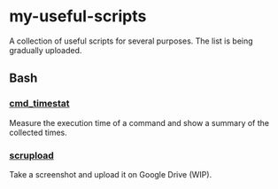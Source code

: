 # my-useful-scripts
A collection of useful scripts for several purposes. The list is being gradually uploaded.

## Bash
### [cmd_timestat](https://github.com/Alnu73/my-useful-scripts/blob/main/cmd_timestat.sh)
Measure the execution time of a command and show a summary of the collected times.

### [scrupload](https://github.com/Alnu73/my-useful-scripts/blob/main/scrupload.sh)
Take a screenshot and upload it on Google Drive (WIP).
